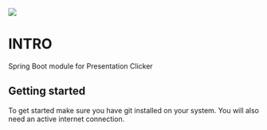 [<img src="https://travis-ci.org/coding-blocks/clicker-spring.svg?branch=master"/>](https://travis-ci.org/coding-blocks/clicker-spring)

# INTRO

Spring Boot module for Presentation Clicker

## Getting started

To get started make sure you have git installed on your system. You will also need an active internet connection.